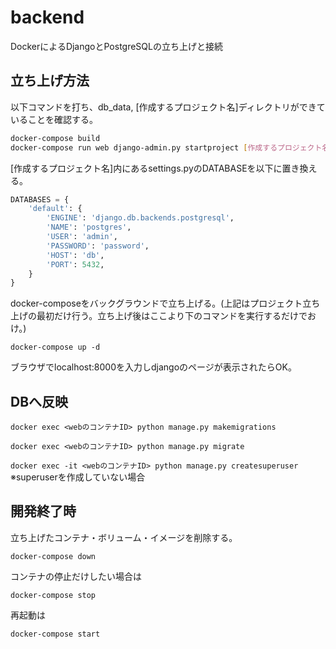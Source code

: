 # backend

DockerによるDjangoとPostgreSQLの立ち上げと接続

## 立ち上げ方法

以下コマンドを打ち、db_data, [作成するプロジェクト名]ディレクトリができていることを確認する。

```bash
docker-compose build
docker-compose run web django-admin.py startproject [作成するプロジェクト名] .
```

[作成するプロジェクト名]内にあるsettings.pyのDATABASEを以下に置き換える。

```python
DATABASES = {
    'default': {
        'ENGINE': 'django.db.backends.postgresql',
        'NAME': 'postgres',
        'USER': 'admin',
        'PASSWORD': 'password',
        'HOST': 'db',
        'PORT': 5432,
    }
}
```

docker-composeをバックグラウンドで立ち上げる。(上記はプロジェクト立ち上げの最初だけ行う。立ち上げ後はここより下のコマンドを実行するだけでおけ。)

`docker-compose up -d`

ブラウザでlocalhost:8000を入力しdjangoのページが表示されたらOK。

## DBへ反映

`docker exec <webのコンテナID> python manage.py makemigrations`

`docker exec <webのコンテナID> python manage.py migrate`

`docker exec -it <webのコンテナID> python manage.py createsuperuser`
※superuserを作成していない場合

## 開発終了時

立ち上げたコンテナ・ボリューム・イメージを削除する。

`docker-compose down`

コンテナの停止だけしたい場合は

`docker-compose stop`

再起動は

`docker-compose start`
